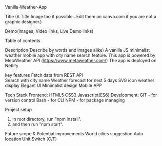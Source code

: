 Vanilla-Weather-App

Title (A Title Image too if possible…Edit them on canva.com if you are not a graphic designer.)

Demo(Images, Video links, Live Demo links)

Table of contents

Description(Describe by words and images alike)
A vanilla JS minimalist weather mobile app with city name search feature.
This app is powered by MetaWeather API (https://www.metaweather.com/)
The app is deployed on Netlify

key features
Fetch data from REST API  
Search with city name
Weather forecast for next 5 days
SVG icon weather display
Elegant UI
Minimalist design
Mobile APP

Tech Stack
Frontend:
HTML5
CSS3
Javascript(ES6)
Development:
GIT - for version control
Bash - for CLI
NPM - for package managing

Project setup

1. In root directory, run "npm install".
2. and then run "npm start".

Future scope & Potential Improvements
World cities suggestion
Auto location
Unit Switch (C/F)
